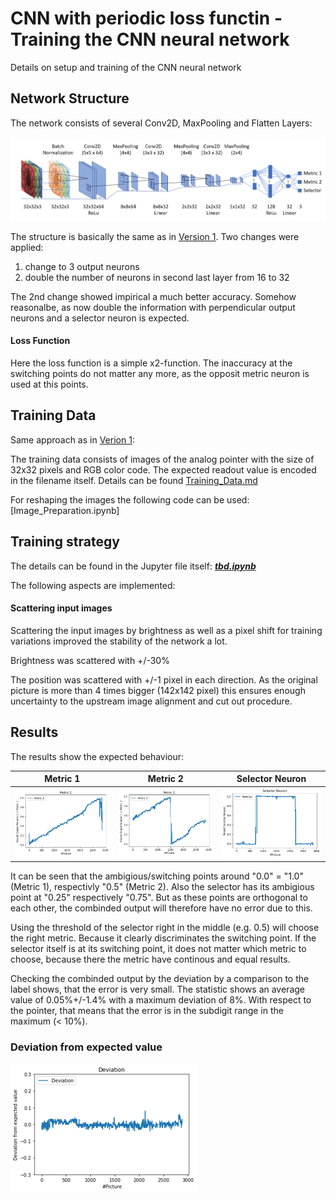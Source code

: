 # CNN with periodic loss functin - Training the CNN neural network
Details on setup and training of the CNN neural network

## Network Structure
The network consists of several Conv2D, MaxPooling and Flatten Layers:

<img src="./images/cnn_structure_version2.png">

The structure is basically the same as in [Version 1](CNN_Version1.md). Two changes were applied: 
1. change to 3 output neurons
2. double the number of neurons in second last layer from 16 to 32

The 2nd change showed impirical a much better accuracy. Somehow reasonalbe, as now double the information with perpendicular output neurons and a selector neuron is expected.

#### Loss Function
Here the loss function is a simple x2-function. The inaccuracy at the switching points do not matter any more, as the opposit metric neuron is used at this points.


## Training Data
Same approach as in [Verion 1](CNN_Version1.md):

The training data consists of images of the analog pointer with the size of 32x32 pixels and RGB color code. The expected readout value is encoded in the filename itself. Details can be found [Training_Data.md](Training_Data.md)

For reshaping the images the following code can be used: [Image_Preparation.ipynb]

## Training strategy

The details can be found in the Jupyter file itself: ***[tbd.ipynb](tbd.ipynb)***

The following aspects are implemented:

#### Scattering input images
Scattering the input images by brightness as well as a pixel shift for training variations improved the stability of the network a lot.

Brightness was scattered with +/-30%

The position was scattered with +/-1 pixel in each direction. As the original picture is more than 4 times bigger (142x142 pixel) this ensures enough uncertainty to the upstream image alignment and cut out procedure.


## Results

The results show the expected behaviour:

| Metric 1        | Metric 2           | Selector Neuron        |  
| -------------- |:---------------:| -------------- |
| <img src="./images/metric1.png" width="300"> | <img src="./images/metric2.png" width="300"> |<img src="./images/selector.png" width="300"> |


It can be seen that the ambigious/switching points around "0.0" = "1.0" (Metric 1), respectivly "0.5" (Metric 2). Also the selector has its ambigious point at "0.25" respectively "0.75". But as these points are orthogonal to each other, the combinded output will therefore have no error due to this.

Using the threshold of the selector right in the middle (e.g. 0.5) will choose the right metric. Because it clearly discriminates the switching point. If the selector itself is at its switching point, it does not matter which metric to choose, because there the metric have continous and equal results.

Checking the combinded output by the deviation by a comparison to the label shows, that the error is very small. The statistic shows an average value of 0.05%+/-1.4% with a maximum deviation of 8%. With respect to the pointer, that means that the error is in the subdigit range in the maximum (< 10%).

### Deviation from expected value
<img src="./images/deviation.png">

